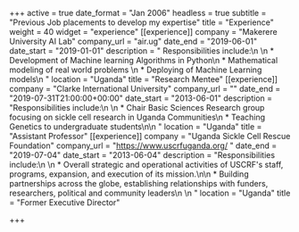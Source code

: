 +++
active = true
date_format = "Jan 2006"
headless = true
subtitle = "Previous Job placements to develop my expertise"
title = "Experience"
weight = 40
widget = "experience"
[[experience]]
company = "Makerere University AI Lab"
company_url = "air.ug"
date_end = "2019-06-01"
date_start = "2019-01-01"
description = "  Responsibilities include:\n  \n  * Development of Machine learning Algorithms in Python\n  * Mathematical modeling of real world problems \n  * Deploying of Machine Learning models\n  "
location = "Uganda"
title = "Research Mentee"
[[experience]]
company = "Clarke International University"
company_url = ""
date_end = "2019-07-31T21:00:00+00:00"
date_start = "2013-06-01"
description = "Responsibilities include:\n  \n  * Chair Basic Sciences Research group focusing on sickle cell research in Uganda Communities\n  * Teaching Genetics to undergraduate students\n\n  "
location = "Uganda"
title = "Assistant Professor"
[[experience]]
company = "Uganda Sickle Cell Rescue Foundation"
company_url = "https://www.uscrfuganda.org/ "
date_end = "2019-07-04"
date_start = "2013-06-04"
description = "Responsibilities include:\n  \n  * Overall strategic and operational activities of USCRF's staff, programs, expansion, and execution of its mission.\n\n  * Building partnerships across the globe, establishing relationships with funders, researchers, political and community leaders\n  \n  "
location = "Uganda"
title = "Former Executive Director"

+++
